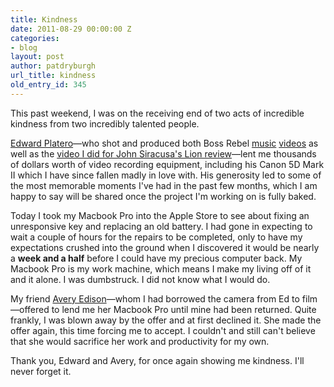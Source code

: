 ```yaml
---
title: Kindness
date: 2011-08-29 00:00:00 Z
categories:
- blog
layout: post
author: patdryburgh
url_title: kindness
old_entry_id: 345
---
```


This past weekend, I was on the receiving end of two acts of incredible kindness from two incredibly talented people.

[Edward Platero](http://edwardplatero.com)—who shot and produced both Boss Rebel [music](http://www.youtube.com/watch?v=eMH8qbLRuLw) [videos](http://vimeo.com/27176349) as well as the [video I did for John Siracusa's Lion review](http://www.youtube.com/watch?v=nhOG25fM8so)—lent me thousands of dollars worth of video recording equipment, including his Canon 5D Mark II which I have since fallen madly in love with. His generosity led to some of the most memorable moments I've had in the past few months, which I am happy to say will be shared once the project I'm working on is fully baked.

Today I took my Macbook Pro into the Apple Store to see about fixing an unresponsive key and replacing an old battery. I had gone in expecting to wait a couple of hours for the repairs to be completed, only to have my expectations crushed into the ground when I discovered it would be nearly a **week and a half** before I could have my precious computer back. My Macbook Pro is my work machine, which means I make my living off of it and it alone. I was dumbstruck. I did not know what I would do.

My friend [Avery Edison](http://averyedison.com)—whom I had borrowed the camera from Ed to film—offered to lend me her Macbook Pro until mine had been returned. Quite frankly, I was blown away by the offer and at first declined it. She made the offer again, this time forcing me to accept. I couldn't and still can't believe that she would sacrifice her work and productivity for my own.

Thank you, Edward and Avery, for once again showing me kindness. I'll never forget it.